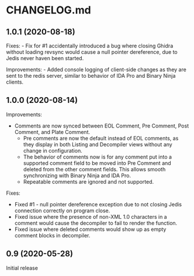 # CHANGELOG.md

## 1.0.1 (2020-08-18)
  Fixes:
    - Fix for #1 accidentally introduced a bug where closing Ghidra without loading revsync would cause a null pointer dereference, due to Jedis never haven been started.
  
  Improvements:
    - Added console logging of client-side changes as they are sent to the redis server, similar to behavior of IDA Pro and Binary Ninja clients.

## 1.0.0 (2020-08-14)

Improvements:
  - Comments are now synced between EOL Comment, Pre Comment, Post Comment, and Plate Comment.
    - Pre comments are now the default instead of EOL comments, as they display in both Listing and Decompiler views without any change in configuration.
    - The behavior of comments now is for any comment put into a supported comment field to be moved into Pre Comment and deleted from the other comment fields. This allows smooth synchronizing with Binary Ninja and IDA Pro.
    - Repeatable comments are ignored and not supported.

Fixes:
  - Fixed #1 - null pointer dereference exception due to not closing Jedis connection correctly on program close.
  - Fixed issue where the presence of non-XML 1.0 characters in a comment would cause the decompiler to fail to render the function.
  - Fixed issue where deleted comments would show up as empty comment blocks in decompiler.

## 0.9 (2020-05-28)

Initial release